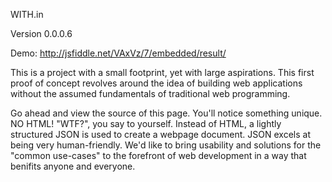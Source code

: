 WITH.in

Version 0.0.0.6

Demo: http://jsfiddle.net/VAxVz/7/embedded/result/

This is a project with a small footprint, yet with large aspirations. This first proof of concept revolves around the idea of building web applications without the assumed fundamentals of traditional web programming.

Go ahead and view the source of this page. You'll notice something unique. NO HTML! "WTF?", you say to yourself. Instead of HTML, a lightly structured JSON is used to create a webpage document. JSON excels at being very human-friendly. We'd like to bring usability and solutions for the "common use-cases" to the forefront of web development in a way that benifits anyone and everyone.
